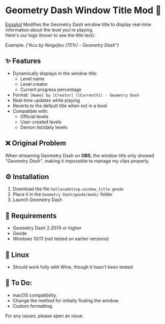 # Geometry Dash Window Title Mod 🔄  
[Español]()
Modifies the Geometry Dash window title to display real-time information about the level you're playing.  
Here's our logo (hover to see the title text):  

Example: *("Acu by Neigefeu (75%) - Geometry Dash")*  

## ✨ Features  
- Dynamically displays in the window title:  
  - Level name  
  - Level creator  
  - Current progress percentage  
- Format: `[Name] by [Creator] ([Current%]) - Geometry Dash`  
- Real-time updates while playing  
- Reverts to the default title when not in a level  
- Compatible with:  
  - Official levels  
  - User-created levels  
  - Demon list/daily levels  

## ❌ Original Problem  
When streaming Geometry Dash on **OBS**, the window title only showed _"Geometry Dash"_, making it impossible to manage my clips properly.  

## ⚙️ Installation  
1. Download the file `hallacadotsvp.window_title.geode`  
2. Place it in the `Geometry Dash/geode/mods/` folder  
3. Launch Geometry Dash  

## 📝 Requirements  
- Geometry Dash 2.2074 or higher  
- Geode  
- Windows 10/11 (not tested on earlier versions)  

## 🐧 Linux  
- Should work fully with Wine, though it hasn't been tested.  

## 📜 To Do:  
- macOS compatibility.  
- Change the method for initially finding the window.  
- Custom formatting.  

For any issues, please open an issue.